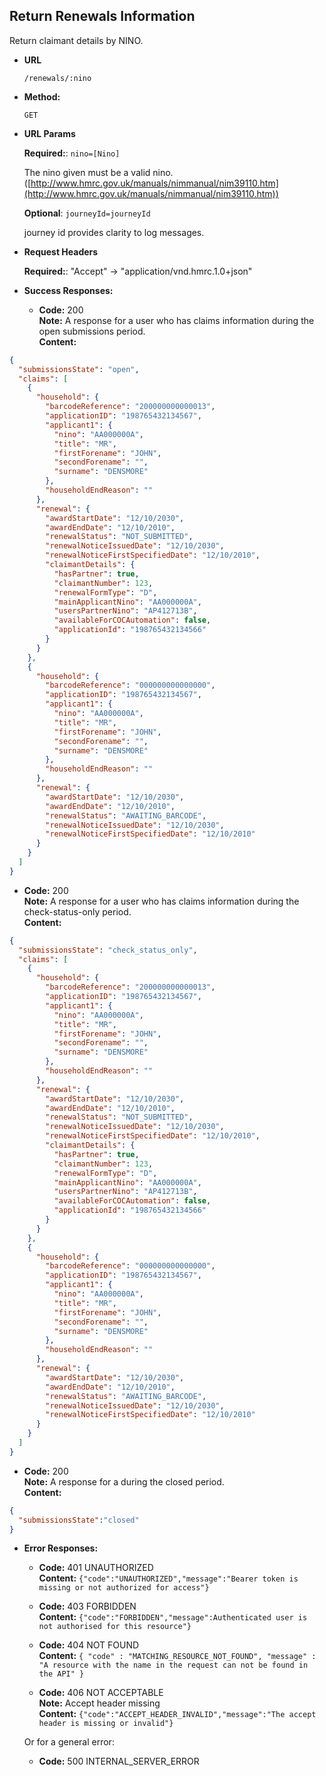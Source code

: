Return Renewals Information
----
  Return claimant details by NINO. 

* **URL**

  `/renewals/:nino`

* **Method:**
  
  `GET`

* **URL Params**

   **Required:**: `nino=[Nino]`
   
   The nino given must be a valid nino. ([http://www.hmrc.gov.uk/manuals/nimmanual/nim39110.htm](http://www.hmrc.gov.uk/manuals/nimmanual/nim39110.htm))

   **Optional**: `journeyId=journeyId`

   journey id provides clarity to log messages.

*  **Request Headers**

   **Required:**: "Accept" -> "application/vnd.hmrc.1.0+json"

* **Success Responses:**

  * **Code:** 200 <br />
    **Note:** A response for a user who has claims information during the open submissions period.<br/>
    **Content:**

```json
{
  "submissionsState": "open",
  "claims": [
    {
      "household": {
        "barcodeReference": "200000000000013",
        "applicationID": "198765432134567",
        "applicant1": {
          "nino": "AA000000A",
          "title": "MR",
          "firstForename": "JOHN",
          "secondForename": "",
          "surname": "DENSMORE"
        },
        "householdEndReason": ""
      },
      "renewal": {
        "awardStartDate": "12/10/2030",
        "awardEndDate": "12/10/2010",
        "renewalStatus": "NOT_SUBMITTED",
        "renewalNoticeIssuedDate": "12/10/2030",
        "renewalNoticeFirstSpecifiedDate": "12/10/2010",
        "claimantDetails": {
          "hasPartner": true,
          "claimantNumber": 123,
          "renewalFormType": "D",
          "mainApplicantNino": "AA000000A",
          "usersPartnerNino": "AP412713B",
          "availableForCOCAutomation": false,
          "applicationId": "198765432134566"
        }
      }
    },
    {
      "household": {
        "barcodeReference": "000000000000000",
        "applicationID": "198765432134567",
        "applicant1": {
          "nino": "AA000000A",
          "title": "MR",
          "firstForename": "JOHN",
          "secondForename": "",
          "surname": "DENSMORE"
        },
        "householdEndReason": ""
      },
      "renewal": {
        "awardStartDate": "12/10/2030",
        "awardEndDate": "12/10/2010",
        "renewalStatus": "AWAITING_BARCODE",
        "renewalNoticeIssuedDate": "12/10/2030",
        "renewalNoticeFirstSpecifiedDate": "12/10/2010"
      }
    }
  ]
}
```


  * **Code:** 200 <br />
    **Note:** A response for a user who has claims information during the check-status-only period.<br/>
    **Content:**
    
```json
{
  "submissionsState": "check_status_only",
  "claims": [
    {
      "household": {
        "barcodeReference": "200000000000013",
        "applicationID": "198765432134567",
        "applicant1": {
          "nino": "AA000000A",
          "title": "MR",
          "firstForename": "JOHN",
          "secondForename": "",
          "surname": "DENSMORE"
        },
        "householdEndReason": ""
      },
      "renewal": {
        "awardStartDate": "12/10/2030",
        "awardEndDate": "12/10/2010",
        "renewalStatus": "NOT_SUBMITTED",
        "renewalNoticeIssuedDate": "12/10/2030",
        "renewalNoticeFirstSpecifiedDate": "12/10/2010",
        "claimantDetails": {
          "hasPartner": true,
          "claimantNumber": 123,
          "renewalFormType": "D",
          "mainApplicantNino": "AA000000A",
          "usersPartnerNino": "AP412713B",
          "availableForCOCAutomation": false,
          "applicationId": "198765432134566"
        }
      }
    },
    {
      "household": {
        "barcodeReference": "000000000000000",
        "applicationID": "198765432134567",
        "applicant1": {
          "nino": "AA000000A",
          "title": "MR",
          "firstForename": "JOHN",
          "secondForename": "",
          "surname": "DENSMORE"
        },
        "householdEndReason": ""
      },
      "renewal": {
        "awardStartDate": "12/10/2030",
        "awardEndDate": "12/10/2010",
        "renewalStatus": "AWAITING_BARCODE",
        "renewalNoticeIssuedDate": "12/10/2030",
        "renewalNoticeFirstSpecifiedDate": "12/10/2010"
      }
    }
  ]
}

```

  * **Code:** 200 <br />
    **Note:** A response for a during the closed period.<br/>
    **Content:**
    
```json
{
  "submissionsState":"closed"
}
```


* **Error Responses:**

  * **Code:** 401 UNAUTHORIZED <br/>
    **Content:** `{"code":"UNAUTHORIZED","message":"Bearer token is missing or not authorized for access"}`

  * **Code:** 403 FORBIDDEN <br/>
    **Content:** `{"code":"FORBIDDEN","message":Authenticated user is not authorised for this resource"}`

  * **Code:** 404 NOT FOUND <br/>
    **Content:** `{ "code" : "MATCHING_RESOURCE_NOT_FOUND", "message" : "A resource with the name in the request can not be found in the API" }`

  * **Code:** 406 NOT ACCEPTABLE <br />
    **Note:** Accept header missing <br/>
    **Content:** `{"code":"ACCEPT_HEADER_INVALID","message":"The accept header is missing or invalid"}`

  Or for a general error:
  
  * **Code:** 500 INTERNAL_SERVER_ERROR <br/>





